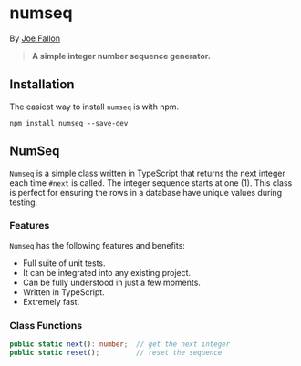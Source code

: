 numseq
======
By [Joe Fallon](http://blog.joefallon.net)

> **A simple integer number sequence generator.**

Installation
------------
The easiest way to install `numseq` is with npm. 

```
npm install numseq --save-dev
```

NumSeq
------

`Numseq` is a simple class written in TypeScript that returns the 
next integer each time `#next` is called. The integer sequence 
starts at one (1). This class is perfect for ensuring the rows in a
database have unique values during testing.

### Features

`Numseq` has the following features and benefits:

*   Full suite of unit tests.
*   It can be integrated into any existing project.
*   Can be fully understood in just a few moments.
*   Written in TypeScript.
*   Extremely fast.

### Class Functions

```typescript
public static next(): number;  // get the next integer
public static reset();         // reset the sequence
```